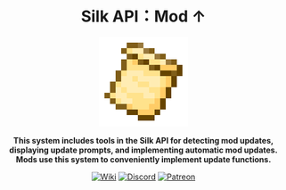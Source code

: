 <div style="text-align:center">

# Silk API：Mod ↑

<img src="../../img/icon.png" alt="Logo" width="160" height="160"/>

**This system includes tools in the Silk API for detecting mod updates, displaying update prompts,
and implementing automatic mod updates. Mods use this system to conveniently implement update
functions.**

[<img alt="Wiki" height="64" src="https://cdn.simpleicons.org/wikipedia/000000/FFFFFF]" width="64"/>](https://silk-mc.gitbook.io/silk-api)
[<img alt="Discord" height="64" src="https://cdn.simpleicons.org/discord" width="64"/>](https://discord.com/invite/ZJuQyH2RBz)
[<img alt="Patreon" height="64" src="https://cdn.simpleicons.org/patreon/000000/FFFFFF" width="64"/>](https://www.patreon.com/GameGeek_Saikel)

</div>